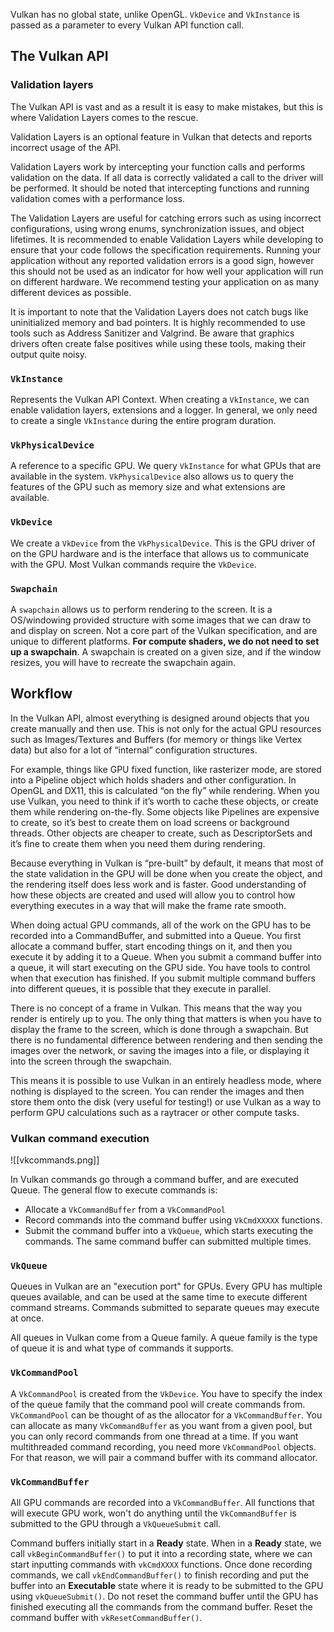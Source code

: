 Vulkan has no global state, unlike OpenGL. `VkDevice` and `VkInstance` is passed as a parameter to every Vulkan API function call.

## The Vulkan API
### Validation layers
The Vulkan API is vast and as a result it is easy to make mistakes, but this is where Validation Layers comes to the rescue.

Validation Layers is an optional feature in Vulkan that detects and reports incorrect usage of the API.

Validation Layers work by intercepting your function calls and performs validation on the data. If all data is correctly validated a call to the driver will be performed. It should be noted that intercepting functions and running validation comes with a performance loss.

The Validation Layers are useful for catching errors such as using incorrect configurations, using wrong enums, synchronization issues, and object lifetimes. It is recommended to enable Validation Layers while developing to ensure that your code follows the specification requirements. Running your application without any reported validation errors is a good sign, however this should not be used as an indicator for how well your application will run on different hardware. We recommend testing your application on as many different devices as possible.

It is important to note that the Validation Layers does not catch bugs like uninitialized memory and bad pointers. It is highly recommended to use tools such as Address Sanitizer and Valgrind. Be aware that graphics drivers often create false positives while using these tools, making their output quite noisy.

### `VkInstance`
Represents the Vulkan API Context. When creating a `VkInstance`, we can enable validation layers, extensions and a logger. In general, we only need to create a single `VkInstance` during the entire program duration.

### `VkPhysicalDevice`
A reference to a specific GPU. We query `VkInstance` for what GPUs that are available in the system. `VkPhysicalDevice` also allows us to query the features of the GPU such as memory size and what extensions are available. 

### `VkDevice`
We create a `VkDevice` from the `VkPhysicalDevice`. This is the GPU driver of on the GPU hardware and is the interface that allows us to communicate with the GPU. Most Vulkan commands require the `VkDevice`.

### `Swapchain`
A `swapchain` allows us to perform rendering to the screen. It is a OS/windowing provided structure with some images that we can draw to and display on screen. Not a core part of the Vulkan specification, and are unique to different platforms. **For compute shaders, we do not need to set up a swapchain**. A swapchain is created on a given size, and if the window resizes, you will have to recreate the swapchain again.

## Workflow 
In the Vulkan API, almost everything is designed around objects that you create manually and then use. This is not only for the actual GPU resources such as Images/Textures and Buffers (for memory or things like Vertex data) but also for a lot of “internal” configuration structures.

For example, things like GPU fixed function, like rasterizer mode, are stored into a Pipeline object which holds shaders and other configuration. In OpenGL and DX11, this is calculated “on the fly” while rendering. When you use Vulkan, you need to think if it’s worth to cache these objects, or create them while rendering on-the-fly. Some objects like Pipelines are expensive to create, so it’s best to create them on load screens or background threads. Other objects are cheaper to create, such as DescriptorSets and it’s fine to create them when you need them during rendering.

Because everything in Vulkan is “pre-built” by default, it means that most of the state validation in the GPU will be done when you create the object, and the rendering itself does less work and is faster. Good understanding of how these objects are created and used will allow you to control how everything executes in a way that will make the frame rate smooth.

When doing actual GPU commands, all of the work on the GPU has to be recorded into a CommandBuffer, and submitted into a Queue. You first allocate a command buffer, start encoding things on it, and then you execute it by adding it to a Queue. When you submit a command buffer into a queue, it will start executing on the GPU side. You have tools to control when that execution has finished. If you submit multiple command buffers into different queues, it is possible that they execute in parallel.

There is no concept of a frame in Vulkan. This means that the way you render is entirely up to you. The only thing that matters is when you have to display the frame to the screen, which is done through a swapchain. But there is no fundamental difference between rendering and then sending the images over the network, or saving the images into a file, or displaying it into the screen through the swapchain.

This means it is possible to use Vulkan in an entirely headless mode, where nothing is displayed to the screen. You can render the images and then store them onto the disk (very useful for testing!) or use Vulkan as a way to perform GPU calculations such as a raytracer or other compute tasks.

### Vulkan command execution

![[vkcommands.png]]

In Vulkan commands go through a command buffer, and are executed Queue. The general flow to execute commands is: 
- Allocate a `VkCommandBuffer` from a `VkCommandPool`
- Record commands into the command buffer using `VkCmdXXXXX` functions.
- Submit the command buffer into a `VkQueue`, which starts executing the commands. 
The same command buffer can submitted multiple times. 

### `VkQueue`
Queues in Vulkan are an "execution port" for GPUs. Every GPU has multiple queues available, and can be used at the same time to execute different  command streams. Commands submitted to separate queues may execute at once. 

All queues in Vulkan come from a Queue family. A queue family is the type of queue it is and what type of commands it supports. 

### `VkCommandPool`
A `VkCommandPool` is created from the `VkDevice`. You have to specify the index of the queue family that the command pool will create commands from. `VkCommandPool` can be thought of as the allocator for a `VkCommandBuffer`. You can allocate as many `VkCommandBuffer` as you want from a given pool, but you can only record commands from one thread at a time. If you want multithreaded command recording, you need more `VkCommandPool` objects. For that reason, we will pair a command buffer with its command allocator.

### `VkCommandBuffer`
All GPU commands are recorded into a `VkCommandBuffer`. All functions that will execute GPU work, won't do anything until the `VkCommandBuffer` is submitted to the GPU through a `VkQueueSubmit` call. 

Command buffers initially start in a **Ready** state. When in a **Ready** state, we call `vkBeginCommandBuffer()` to put it into a recording state, where we can start inputting commands with `vkCmdXXXX` functions. Once done recording commands, we call `vkEndCommandBuffer()` to finish recording and put the buffer into an **Executable** state where it is ready to be submitted to the GPU using `vkQueueSubmit()`. Do not reset the command buffer until the GPU has finished executing all the commands from the command buffer. Reset the command buffer with `vkResetCommandBuffer()`.